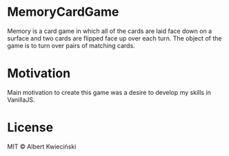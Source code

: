 # MemoryCardGame
Memory is a card game in which all of the cards are laid face down on a surface and two cards are flipped face up over each turn. The object of the game is to turn over pairs of matching cards.

# Motivation
Main motivation to create this game was a desire to develop my skills in VanillaJS.

# License
MIT © Albert Kwieciński
